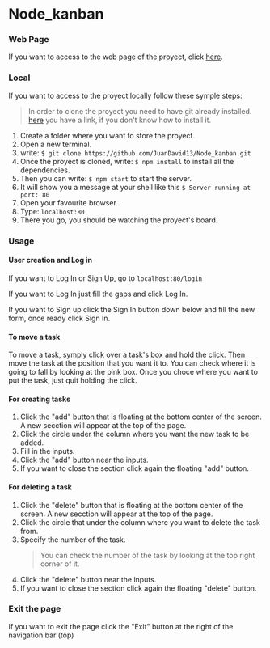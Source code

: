 # Node_kanban

### Web Page
If you want to access to the web page of the proyect, click [here](https://node-kanban.herokuapp.com/).

### Local
If you want to access to the proyect locally follow these symple steps:

> In order to clone the proyect you need to have git already installed.
> [here](https://www.youtube.com/watch?v=MFtsLRphqDM&ab_channel=TheNetNinja) you have a link, if you don't know how to install it.

1. Create a folder where you want to store the proyect.
2. Open a new terminal.
3. write:
    `$ git clone https://github.com/JuanDavid13/Node_kanban.git`
4. Once the proyect is cloned, write:
    `$ npm install`
to install all the dependencies.
5. Then you can write:
    `$ npm start`
to start the server.
6. It will show you a message at your shell like this
    `$ Server running at port: 80`
7. Open your favourite browser.
8. Type:
    `localhost:80`
9. There you go, you should be watching the proyect's board.

### Usage

#### User creation and Log in
If you want to Log In or Sign Up, go to
    `localhost:80/login`

If you want to Log In just fill the gaps and click Log In.

If you want to Sign up click the Sign In button down below and fill the new form, once ready click Sign In.


#### To move a task
To move a task, symply click over a task's box and hold the click. Then move the task at the position that you want it to.
You can check where it is going to fall by looking at the pink box.
Once you choce where you want to put the task, just quit holding the click.

#### For creating tasks
1. Click the "add" button that is floating at the bottom center of the screen.
A new secction will appear at the top of the page.
2. Click the circle under the column where you want the new task to be added.
3. Fill in the inputs.
4. Click the "add" button near the inputs.
5. If you want to close the section click again the floating "add" button.

#### For deleting a task
1. Click the "delete" button that is floating at the bottom center of the screen.
A new secction will appear at the top of the page.
2. Click the circle that under the column where you want to delete the task from.
3. Specify the number of the task.
    > You can check the number of the task by looking at the top right corner of it.
4. Click the "delete" button near the inputs.
5. If you want to close the section click again the floating "delete" button.

### Exit the page
If you want to exit the page click the "Exit" button at the right of the navigation bar (top)
